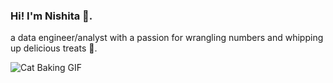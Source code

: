 ### Hi! I'm Nishita 👋. 

a data engineer/analyst with a passion for wrangling numbers and whipping up delicious treats 🧁.

![Cat Baking GIF](https://tenor.com/search/cat-cooking-gif](https://tenor.com/view/chefcat-cat-chef-cat-kitchen-cat-cooking-cat-in-hat-gif-20152387)s)
